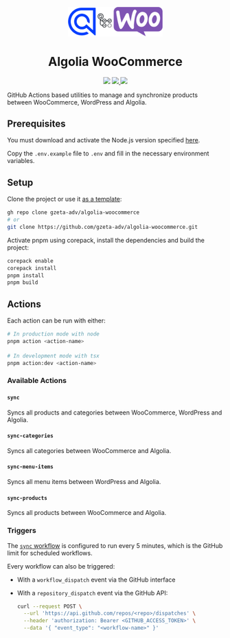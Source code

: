 <div align="center">
  <picture>
    <source media="(prefers-color-scheme: light)" srcset=".github/static/logo.png" width="220">
    <source media="(prefers-color-scheme: dark)" srcset=".github/static/logo-light.png" width="220">
    <img src=".github/static/logo.png" width="220">
  </picture>
  <h1>Algolia WooCommerce</h1>
  <img src="https://img.shields.io/github/package-json/v/gzeta-adv/algolia-woocommerce?style=flat&color=white">
  <a href="https://github.com/gzeta-adv/algolia-woocommerce/actions/workflows/sync.yml">
    <img src="https://github.com/gzeta-adv/algolia-woocommerce/actions/workflows/sync.yml/badge.svg" />
  </a>
  <a href="https://github.com/gzeta-adv/algolia-woocommerce/actions/workflows/code-quality.yml">
    <img src="https://github.com/gzeta-adv/algolia-woocommerce/actions/workflows/code-quality.yml/badge.svg" />
  </a>
</div>

GitHub Actions based utilities to manage and synchronize products between WooCommerce, WordPress and Algolia.

## Prerequisites

You must download and activate the Node.js version specified [here](.node-version).

Copy the `.env.example` file to `.env` and fill in the necessary environment variables.

## Setup

Clone the project or use it [as a template](https://github.com/new?template_name=algolia-woocommerce&template_owner=gzeta-adv):

```sh
gh repo clone gzeta-adv/algolia-woocommerce
# or
git clone https://github.com/gzeta-adv/algolia-woocommerce.git
```

Activate pnpm using corepack, install the dependencies and build the project:

```sh
corepack enable
corepack install
pnpm install
pnpm build
```

## Actions

Each action can be run with either:

```sh
# In production mode with node
pnpm action <action-name>

# In development mode with tsx
pnpm action:dev <action-name>
```

### Available Actions

#### `sync`

Syncs all products and categories between WooCommerce, WordPress and Algolia.

#### `sync-categories`

Syncs all categories between WooCommerce and Algolia.

#### `sync-menu-items`

Syncs all menu items between WordPress and Algolia.

#### `sync-products`

Syncs all products between WooCommerce and Algolia.

### Triggers

The [`sync` workflow](.github/workflows/sync.yml) is configured to run every 5 minutes, which is the GitHub limit for scheduled workflows.

Every workflow can also be triggered:

- With a `workflow_dispatch` event via the GitHub interface
- With a `repository_dispatch` event via the GitHub API:

  ```sh
  curl --request POST \
    --url 'https://api.github.com/repos/<repo>/dispatches' \
    --header 'authorization: Bearer <GITHUB_ACCESS_TOKEN>' \
    --data '{ "event_type": "<workflow-name>" }'
  ```
